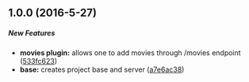 ## 1.0.0 (2016-5-27)

##### New Features

* **movies plugin:** allows one to add movies through /movies endpoint ([533fc623](https://github.com/siddhantdange/sfmovies/commit/533fc62344288182494142f7c988ad7cb32e0a38))
* **base:** creates project base and server ([a7e6ac38](https://github.com/siddhantdange/sfmovies/commit/a7e6ac3830c715d7434824f8e78f5dc92425d224))

